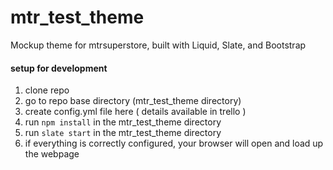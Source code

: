 # mtr_test_theme
Mockup theme for mtrsuperstore, built with Liquid, Slate, and Bootstrap

#### setup for development
1. clone repo
2. go to repo base directory (mtr_test_theme directory)
3. create config.yml file here ( details available in trello )
4. run `npm install` in the mtr_test_theme directory
5. run `slate start` in the mtr_test_theme directory
6. if everything is correctly configured, your browser will open and load up the webpage
